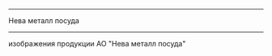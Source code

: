 ****************************************
Нева металл посуда
****************************************
изображения продукции АО "Нева металл посуда"
